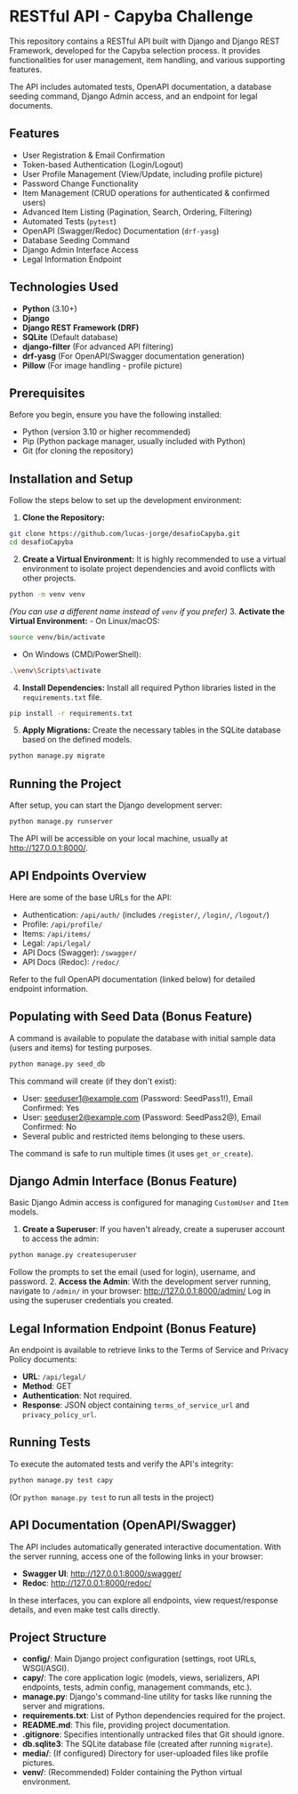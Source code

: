 # RESTful API - Capyba Challenge

This repository contains a RESTful API built with Django and Django REST Framework, developed for the Capyba selection process. It provides functionalities for user management, item handling, and various supporting features.

The API includes automated tests, OpenAPI documentation, a database seeding command, Django Admin access, and an endpoint for legal documents.

## Features

*   User Registration & Email Confirmation
*   Token-based Authentication (Login/Logout)
*   User Profile Management (View/Update, including profile picture)
*   Password Change Functionality
*   Item Management (CRUD operations for authenticated & confirmed users)
*   Advanced Item Listing (Pagination, Search, Ordering, Filtering)
*   Automated Tests (`pytest`)
*   OpenAPI (Swagger/Redoc) Documentation (`drf-yasg`)
*   Database Seeding Command
*   Django Admin Interface Access
*   Legal Information Endpoint

## Technologies Used

- **Python** (3.10+)
- **Django**
- **Django REST Framework (DRF)**
- **SQLite** (Default database)
- **django-filter** (For advanced API filtering)
- **drf-yasg** (For OpenAPI/Swagger documentation generation)
- **Pillow** (For image handling - profile picture)


## Prerequisites

Before you begin, ensure you have the following installed:

- Python (version 3.10 or higher recommended)
- Pip (Python package manager, usually included with Python)
- Git (for cloning the repository)


## Installation and Setup

Follow the steps below to set up the development environment:

1. **Clone the Repository:**

```bash
git clone https://github.com/lucas-jorge/desafioCapyba.git
cd desafioCapyba
```

2. **Create a Virtual Environment:**
It is highly recommended to use a virtual environment to isolate project dependencies and avoid conflicts with other projects.

```bash
python -m venv venv
```

_(You can use a different name instead of `venv` if you prefer)_
3. **Activate the Virtual Environment:**
    - On Linux/macOS:

```bash
source venv/bin/activate
```

- On Windows (CMD/PowerShell):

```bash
.\venv\Scripts\activate
```

4. **Install Dependencies:**
Install all required Python libraries listed in the `requirements.txt` file.

```bash
pip install -r requirements.txt
```

5. **Apply Migrations:**
Create the necessary tables in the SQLite database based on the defined models.

```bash
python manage.py migrate
```


## Running the Project

After setup, you can start the Django development server:

```bash
python manage.py runserver
```

The API will be accessible on your local machine, usually at http://127.0.0.1:8000/.

## API Endpoints Overview

Here are some of the base URLs for the API:

*   Authentication: `/api/auth/` (includes `/register/`, `/login/`, `/logout/`)
*   Profile: `/api/profile/`
*   Items: `/api/items/`
*   Legal: `/api/legal/`
*   API Docs (Swagger): `/swagger/`
*   API Docs (Redoc): `/redoc/`

Refer to the full OpenAPI documentation (linked below) for detailed endpoint information.

## Populating with Seed Data (Bonus Feature)

A command is available to populate the database with initial sample data (users and items) for testing purposes.

```bash
python manage.py seed_db
```

This command will create (if they don't exist):

- User: seeduser1@example.com (Password: SeedPass1!), Email Confirmed: Yes
- User: seeduser2@example.com (Password: SeedPass2@), Email Confirmed: No
- Several public and restricted items belonging to these users.

The command is safe to run multiple times (it uses `get_or_create`).

## Django Admin Interface (Bonus Feature)

Basic Django Admin access is configured for managing `CustomUser` and `Item` models.

1. **Create a Superuser**: If you haven't already, create a superuser account to access the admin:

```bash
python manage.py createsuperuser
```

Follow the prompts to set the email (used for login), username, and password.
2. **Access the Admin**: With the development server running, navigate to `/admin/` in your browser:
http://127.0.0.1:8000/admin/
Log in using the superuser credentials you created.

## Legal Information Endpoint (Bonus Feature)

An endpoint is available to retrieve links to the Terms of Service and Privacy Policy documents:

- **URL**: `/api/legal/`
- **Method**: GET
- **Authentication**: Not required.
- **Response**: JSON object containing `terms_of_service_url` and `privacy_policy_url`.


## Running Tests

To execute the automated tests and verify the API's integrity:

```bash
python manage.py test capy
```

(Or `python manage.py test` to run all tests in the project)

## API Documentation (OpenAPI/Swagger)

The API includes automatically generated interactive documentation. With the server running, access one of the following links in your browser:

- **Swagger UI**: http://127.0.0.1:8000/swagger/
- **Redoc**: http://127.0.0.1:8000/redoc/

In these interfaces, you can explore all endpoints, view request/response details, and even make test calls directly.

## Project Structure

- **config/**: Main Django project configuration (settings, root URLs, WSGI/ASGI).
- **capy/**: The core application logic (models, views, serializers, API endpoints, tests, admin config, management commands, etc.).
- **manage.py**: Django's command-line utility for tasks like running the server and migrations.
- **requirements.txt**: List of Python dependencies required for the project.
- **README.md**: This file, providing project documentation.
- **.gitignore**: Specifies intentionally untracked files that Git should ignore.
- **db.sqlite3**: The SQLite database file (created after running `migrate`).
- **media/**: (If configured) Directory for user-uploaded files like profile pictures.
- **venv/**: (Recommended) Folder containing the Python virtual environment.
